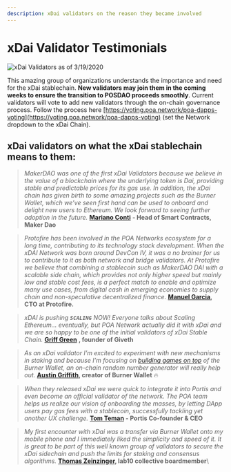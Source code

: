 ```yaml
---
description: xDai validators on the reason they became involved
---
```


# xDai Validator Testimonials

![xDai Validators as of 3/19/2020](../../../.gitbook/assets/validators-2.png)

This amazing group of organizations understands the importance and need for the xDai stablechain. **New validators may join them in the coming weeks to ensure the transition to POSDAO proceeds smoothly**. Current validators will vote to add new validators through the on-chain governance process. Follow the process here [https://voting.poa.network/poa-dapps-voting](https://voting.poa.network/poa-dapps-voting) (set the Network dropdown to the xDai Chain).

## xDai validators on what the xDai stablechain means to them: <a href="#xdai-validators-on-what-the-xdai-stablechain-means-to-them" id="xdai-validators-on-what-the-xdai-stablechain-means-to-them"></a>

> _MakerDAO was one of the first xDai Validators because we believe in the value of a blockchain where the underlying token is Dai, providing stable and predictable prices for its gas use. In addition, the xDai chain has given birth to some amazing projects such as the Burner Wallet, which we’ve seen first hand can be used to onboard and delight new users to Ethereum. We look forward to seeing further adoption in the future._ [**Mariano Conti**](https://twitter.com/nanexcool) **- Head of Smart Contracts, Maker Dao**

> _Protofire has been involved in the POA Networks ecosystem for a long time, contributing to its technology stack development. When the xDAI Network was born around DevCon IV, it was a no brainer for us to contribute to it as both network and bridge validators. At Protofire we believe that combining a stablecoin such as MakerDAO DAI with a scalable side chain, which provides not only higher speed but mainly low and stable cost fees, is a perfect match to enable and optimize many use cases, from digital cash in emerging economies to supply chain and non-speculative decentralized finance._ [**Manuel Garcia**](https://twitter.com/rmgarciap)**, CTO at Protofire.**

> _xDAI is pushing **`SCALING`** NOW! Everyone talks about Scaling Ethereum… eventually, but POA Network actually did it with xDai and we are so happy to be one of the initial validators of xDai Stable Chain._ [**Griff Green**](https://twitter.com/thegrifft) **, founder of Giveth**

> _As an xDai validator I’m excited to experiment with new mechanisms in staking and because I’m focusing on_ [_building games on top_](https://forum.poa.network/t/daog-an-open-ended-decentralized-governance-game/2599) _of the Burner Wallet, an on-chain random number generator will really help out._ [**Austin Griffith**](https://twitter.com/austingriffith)**, creator of Burner Wallet** 🔥

> _When they released xDai we were quick to integrate it into Portis and even become an official validator of the network. The POA team helps us realize our vision of onboarding the masses, by letting DApp users pay gas fees with a stablecoin, successfully tackling yet another UX challenge._ [**Tom Teman**](https://twitter.com/tomteman) **- Portis Co-founder & CEO**

> _My first encounter with xDai was a transfer via Burner Wallet onto my mobile phone and I immediately liked the simplicity and speed of it. It is great to be part of this well known group of validators to secure the xDai sidechain and push the limits for staking and consensus algorithms._ [**Thomas Zeinzinger**](https://twitter.com/tze42)**, lab10 collective boardmember**\
>
